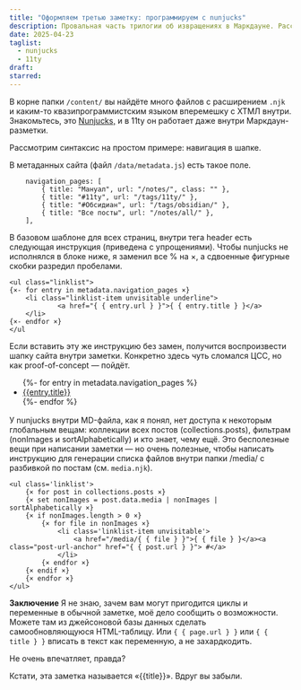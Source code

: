 ```yaml
---
title: "Оформляем третью заметку: программируем с nunjucks"
description: Провальная часть трилогии об извращениях в Маркдауне. Рассказываю, что внутри заметки можно писать циклы, if-выражения, задавать переменные и подглядывать в метаданные. Нужно ли это вам — решайте сами.
date: 2025-04-23
taglist:
  - nunjucks
  - 11ty
draft: 
starred:
---
```

В корне папки `/content/` вы найдёте много файлов с расширением `.njk` и каким-то квазипрограммистским языком вперемешку с ХТМЛ внутри. Знакомьтесь, это [Nunjucks,](https://mozilla.github.io/nunjucks/) и в 11ty он работает даже внутри Маркдаун-разметки.

Рассмотрим синтаксис на простом примере: навигация в шапке.  

В метаданных сайта (файл `/data/metadata.js`) есть такое поле.
```
	navigation_pages: [
		{ title: "Мануал", url: "/notes/", class: "" },
		{ title: "#11ty", url: "/tags/11ty/" },
		{ title: "#Обсидиан", url: "/tags/obsidian/" },
		{ title: "Все посты", url: "/notes/all/" },
	],
```

В базовом шаблоне для всех страниц, внутри тега header есть следующая инструкция (приведена с упрощениями). Чтобы nunjucks не исполнялся в блоке ниже, я заменил все % на ×, а сдвоенные фигурные скобки разредил пробелами.
```
<ul class="linklist">
{×- for entry in metadata.navigation_pages ×}
	<li class="linklist-item unvisitable underline">
			<a href="{ { entry.url } }">{ { entry.title } }</a>
	</li>
{×- endfor ×}
</ul

```

Если вставить эту же инструкцию без замен, получится воспроизвести шапку сайта внутри заметки. Конкретно здесь чуть сломался ЦСС, но как proof-of-concept — пойдёт.
<ul class="linklist" style='margin-bottom: 1rem;'>
{%- for entry in metadata.navigation_pages %}
	<li class="linklist-item unvisitable underline">
			<a href="{{ entry.url }}">{{entry.title}}</a>
	</li>
{%- endfor %}
</ul>

У nunjucks внутри MD-файла, как я понял, нет доступа к некоторым глобальным вещам: коллекции всех постов (collections.posts), фильтрам (nonImages и sortAlphabetically) и кто знает, чему ещё. Это бесполезные вещи при написании заметки — но очень полезные, чтобы написать инструкцию для генерации списка файлов внутри папки /media/ с разбивкой по постам (см. `media.njk`). 

```
<ul class='linklist'>
	{× for post in collections.posts ×}
	{× set nonImages = post.data.media | nonImages | sortAlphabetically ×}
	{× if nonImages.length > 0 ×}
		{× for file in nonImages ×}
			<li class='linklist-item unvisitable'>
				<a href="/media/{ { file } }">{ { file } }</a><a class="post-url-anchor" href="{ { post.url } }"> #</a>
			</li>
		{× endfor ×}
	{× endif ×}
	{× endfor ×}
</ul>
```



**Заключение** 
Я не знаю, зачем вам могут пригодится циклы и переменные в обычной заметке, моё дело сообщить о возможности. Можете там из джейсоновой базы данных сделать самообновляющуюся HTML-таблицу. Или `{ { page.url } }` или  `{ { title } }` вписать в текст как переменную, а не захардкодить.

Не очень впечатляет, правда? 

Кстати, эта заметка называется «{{title}}». Вдруг вы забыли.